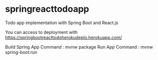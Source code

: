# springreacttodoapp
Todo app implementation with Spring Boot and React.js

You can access to deployment with https://springbootreacttodoherokudeplo.herokuapp.com/

Build Spring App Command : mvnw package
Run App Command : mvnw spring-boot:run
